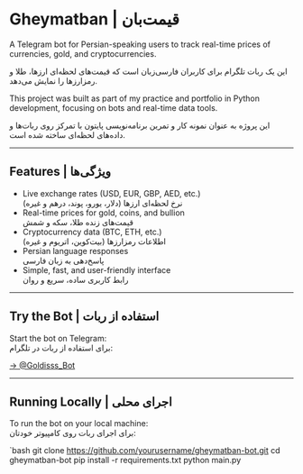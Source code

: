 # Gheymatban | قیمت‌بان

A Telegram bot for Persian-speaking users to track real-time prices of currencies, gold, and cryptocurrencies.

این یک ربات تلگرام برای کاربران فارسی‌زبان است که قیمت‌های لحظه‌ای ارزها، طلا و رمزارزها را نمایش می‌دهد.

This project was built as part of my practice and portfolio in Python development, focusing on bots and real-time data tools.

این پروژه به عنوان نمونه کار و تمرین برنامه‌نویسی پایتون با تمرکز روی ربات‌ها و داده‌های لحظه‌ای ساخته شده است.

---

## Features | ویژگی‌ها

- Live exchange rates (USD, EUR, GBP, AED, etc.)  
  نرخ لحظه‌ای ارزها (دلار، یورو، پوند، درهم و غیره)
- Real-time prices for gold, coins, and bullion  
  قیمت‌های زنده طلا، سکه و شمش
- Cryptocurrency data (BTC, ETH, etc.)  
  اطلاعات رمزارزها (بیت‌کوین، اتریوم و غیره)
- Persian language responses  
  پاسخ‌دهی به زبان فارسی
- Simple, fast, and user-friendly interface  
  رابط کاربری ساده، سریع و روان

---

## Try the Bot | استفاده از ربات

Start the bot on Telegram:  
برای استفاده از ربات در تلگرام:

[→ @Goldisss_Bot](https://t.me/Goldisss_Bot)

---

## Running Locally | اجرای محلی

To run the bot on your local machine:  
برای اجرای ربات روی کامپیوتر خودتان:

`bash
git clone https://github.com/yourusername/gheymatban-bot.git
cd gheymatban-bot
pip install -r requirements.txt
python main.py